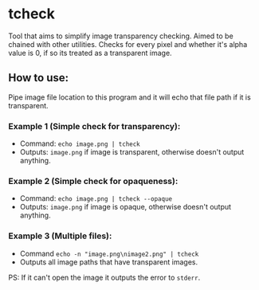 # tcheck
Tool that aims to simplify image transparency checking. Aimed to be chained with other utilities. Checks for every pixel and whether it's alpha value is 0, if so its treated as a transparent image.

## How to use:
Pipe image file location to this program and it will echo that file path if it is transparent.

### Example 1 (Simple check for transparency):
* Command: `echo image.png | tcheck`
* Outputs: `image.png` if image is transparent, otherwise doesn't output anything.

### Example 2 (Simple check for opaqueness):
* Command: `echo image.png | tcheck --opaque`
* Outputs: `image.png` if image is opaque, otherwise doesn't output anything.

### Example 3 (Multiple files):
* Command `echo -n "image.png\nimage2.png" | tcheck`
* Outputs all image paths that have transparent images.

PS: If it can't open the image it outputs the error to `stderr`.
